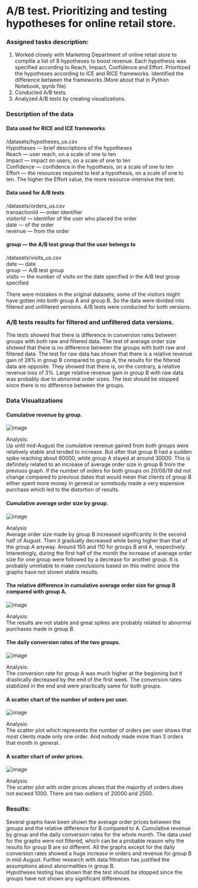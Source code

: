 # A/B test. Prioritizing and testing hypotheses for online retail store.

### Assigned tasks description: 
1. Worked closely with Marketing Department of online retail store to complile a list of 9 hypotheses to boost revenue.
Each hypothesis was specified according to Reach, Impact, Confidence and Effort. Prioritized the hypotheses according to ICE and RICE frameworks.
Identified the difference between the frameworks.(More about that in Python Notebook, ipynb file)
2. Conducted A/B tests.
3. Analyzed A/B tests by creating visualizations.
   
### Description of the data


#### Data used for RICE and ICE frameworks


/datasets/hypotheses_us.csv <br> Hypotheses — brief descriptions of the hypotheses<br>Reach — user reach, on a scale of one to ten<br>Impact — impact on users, on a scale of one to ten<br>Confidence — confidence in the hypothesis, on a scale of one to ten<br>Effort — the resources required to test a hypothesis, on a scale of one to ten. The higher the Effort value, the more resource-intensive the test.


#### Data used for A/B tests


 /datasets/orders_us.csv<br>transactionId — order identifier<br>visitorId — identifier of the user who placed the order<br>date — of the order<br>revenue — from the order
#### group — the A/B test group that the user belongs to


/datasets/visits_us.csv<br>date — date<br>group — A/B test group<br>visits — the number of visits on the date specified in the A/B test group specified


There were mistakes in the original datasets; some of the visitors might have gotten into both group A and group B. So the data were divided into filtered and unfiltered versions. A/B tests were conducted for both versions.


### A/B tests results for filtered and unfiltered data versions.
The tests showed that there is difference in conversion rates between groups with both raw and filtered data. The test of average order size showed that there is no difference between the groups with both raw and filtered data. The test for raw data has shown that there is a relative revenue gain of 28% in group B compared to group A, the results for the filtered data are opposite. They showed that there is, on the contrary, a relative revenue loss of 3%. Large relative revenue gain in group B with raw data was probably due to abnormal order sizes. The test should be stopped since there is no difference between the groups. 


### Data Visualizations
#### Cumulative revenue by group.
![image](https://github.com/gzhuldas/AB_test/assets/72769986/405c619d-4595-4188-9763-38b468a6e2f0)


Analysis:<br>Up until mid-August the cumulative revenue gained from both groups were relatively stable and tended to increase. But after that group B had a sudden spike reaching about 60000, while group A stayed at around 30000. This is definitely related to an increase of average order size in group B from the previuos graph. If the number of orders for both groups on 20/08/19 did not change compared to previous dates that would mean that clients of group B either spent more money in general or somebody made a very expensive purchase which led to the distortion of results.

#### Cumulative average order size by group.
![image](https://github.com/gzhuldas/AB_test/assets/72769986/e826b41e-9e52-4b74-82b9-bb30e2b97a3e)


Analysis<br>Average order size made by group B increased significantly in the second half of August. Then it gradually decreased while being higher than that of the group A anyway. Around 150 and 110 for groups B and A, respectively. Interestingly, during the first half of the month the increase of average order size for one group were followed by a decrease for another group. It is probably unreliable to make conclusions based on this metric since the graphs have not shown stable results.


#### The relative difference in cumulative average order size for group B compared with group A.
![image](https://github.com/gzhuldas/AB_test/assets/72769986/676b6b7a-b02e-4c68-924c-f2ba31de6d5a)

Analysis:<br>The results are not stable and great spikes are probably related to abnormal purchases made in group B.

#### The daily conversion rates of the two groups.
![image](https://github.com/gzhuldas/AB_test/assets/72769986/42d7f513-365e-46a1-b1ff-6f07339da6cc)

Analysis:<br>The conversion rate for group A was much higher at the beginning but it drastically decreased by the end of the first week. The conversion rates stabilized in the end and were practically same for both groups.

#### A scatter chart of the number of orders per user.
![image](https://github.com/gzhuldas/AB_test/assets/72769986/2b98a330-aca6-4509-ba70-4647dc325cd1)

Analysis:<br>The scatter plot which represents the number of orders per user shows that most clients made only one order. And nobody made more than 3 orders that month in general.

#### A scatter chart of order prices.
![image](https://github.com/gzhuldas/AB_test/assets/72769986/94d69ed8-7578-48f2-a633-6460b4ef7678)

Analysis:<br>The scatter plot with order prices shows that the majority of orders does not exceed 1000. There are two outliers of 20000 and 2500.

### Results:

Several graphs have been shown the average order prices between the groups and the relative difference for B compared to A. Cumulative revenue by group and the daily conversion rates for the whole month. The data used for the graphs were not filtered, which can be a probable reason why the results for group B are so different. All the graphs except for the daily conversion rates showed a huge increase in orders and revenue for group B in mid-August. Further research with data filtration has justified the assumptions about abnormalities in group B.<br>Hypotheses testing has shown that the test should be stopped since the groups have not shown any significant differences. 


